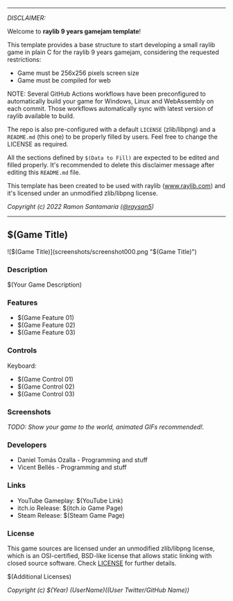 -----------------------------------

_DISCLAIMER:_

Welcome to **raylib 9 years gamejam template**!

This template provides a base structure to start developing a small raylib game in plain C for the raylib 9 years gamejam, considering the requested restrictions: 

 - Game must be 256x256 pixels screen size
 - Game must be compiled for web
 
NOTE: Several GitHub Actions workflows have been preconfigured to automatically build your game for Windows, Linux and WebAssembly on each commit. Those workflows automatically sync with latest version of raylib available to build.

The repo is also pre-configured with a default `LICENSE` (zlib/libpng) and a `README.md` (this one) to be properly filled by users. Feel free to change the LICENSE as required.

All the sections defined by `$(Data to Fill)` are expected to be edited and filled properly. It's recommended to delete this disclaimer message after editing this `README.md` file.

This template has been created to be used with raylib (www.raylib.com) and it's licensed under an unmodified zlib/libpng license.

_Copyright (c) 2022 Ramon Santamaria ([@raysan5](https://twitter.com/raysan5))_

-----------------------------------

## $(Game Title)

![$(Game Title)](screenshots/screenshot000.png "$(Game Title)")

### Description

$(Your Game Description)

### Features

 - $(Game Feature 01)
 - $(Game Feature 02)
 - $(Game Feature 03)

### Controls

Keyboard:
 - $(Game Control 01)
 - $(Game Control 02)
 - $(Game Control 03)

### Screenshots

_TODO: Show your game to the world, animated GIFs recommended!._

### Developers

 - Daniel Tomás Ozalla - Programming and stuff
 - Vicent Bellés - Programming and stuff

### Links

 - YouTube Gameplay: $(YouTube Link)
 - itch.io Release: $(itch.io Game Page)
 - Steam Release: $(Steam Game Page)

### License

This game sources are licensed under an unmodified zlib/libpng license, which is an OSI-certified, BSD-like license that allows static linking with closed source software. Check [LICENSE](LICENSE) for further details.

$(Additional Licenses)

*Copyright (c) $(Year) $(User Name) ($(User Twitter/GitHub Name))*
